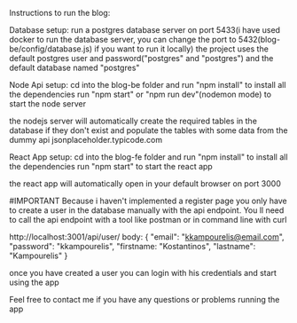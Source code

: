 Instructions to run the blog:

Database setup:
run a postgres database server on port 5433(i have used docker to run the database server, you can change the port to 5432(blog-be/config/database.js) if you want to run it locally)
the project uses the default postgres user and password("postgres" and "postgres")
and the default database named "postgres"

Node Api setup:
cd into the blog-be folder and run "npm install" to install all the dependencies
run "npm start" or "npm run dev"(nodemon mode) to start the node server

the nodejs server will automatically create the required tables in the database if they don't exist
and populate the tables with some data from the dummy api jsonplaceholder.typicode.com

React App setup:
cd into the blog-fe folder and run "npm install" to install all the dependencies
run "npm start" to start the react app

the react app will automatically open in your default browser on port 3000

#IMPORTANT
Because i haven't implemented a register page you only have to create a user in the database manually
with the api endpoint. You ll need to call the api endpoint with a tool like postman or in command line with curl

http://localhost:3001/api/user/
body: {
    "email": "kkampourelis@email.com",
    "password": "kkampourelis",
    "firstname: "Kostantinos",
    "lastname": "Kampourelis"
}

once you have created a user you can login with his credentials and start using the app

Feel free to contact me if you have any questions or problems running the app